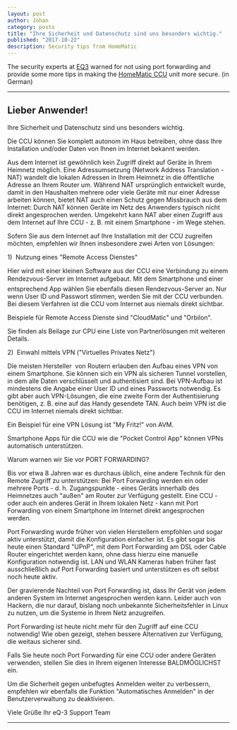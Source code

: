 ```yaml
---
layout: post
author: Johan
category: posts
title: "Ihre Sicherheit und Datenschutz sind uns besonders wichtig."
published: "2017-10-22"
description: Security tips from HomeMatic
---
```


The security experts at [EQ3](https://www.eq-3.de/produkte/homematic.html) warned for not using port forwarding and provide some more tips in making the [HomeMatic CCU](https://www.eq-3.de/produkte/homematic/zentralen-und-gateways.html) unit more secure. (in German)

---

## Lieber Anwender!

Ihre Sicherheit und Datenschutz sind uns besonders wichtig.

Die CCU können Sie komplett autonom im Haus betreiben, ohne dass Ihre Installation und/oder Daten von Ihnen im Internet bekannt werden.

Aus dem Internet ist gewöhnlich kein Zugriff direkt auf Geräte in Ihrem Heimnetz möglich. Eine Adressumsetzung (Network Address Translation - NAT) wandelt die lokalen Adressen in Ihrem Heimnetz in die öffentliche Adresse an Ihrem Router um. Während NAT ursprünglich entwickelt wurde, damit in den Haushalten mehrere oder viele Geräte mit nur einer Adresse arbeiten können, bietet NAT auch einen Schutz gegen Missbrauch aus dem Internet: Durch NAT können Geräte im Netz des Anwenders typisch nicht direkt angesprochen werden. Umgekehrt kann NAT aber einen Zugriff aus dem Internet auf Ihre CCU - z. B. mit einem Smartphone - im Wege stehen.

Sofern Sie aus dem Internet auf Ihre Installation mit der CCU zugreifen möchten, empfehlen wir Ihnen insbesondere zwei Arten von Lösungen:

1)  Nutzung eines "Remote Access Dienstes"

Hier wird mit einer kleinen Software aus der CCU eine Verbindung zu einem Rendezvous-Server im Internet aufgebaut. Mit dem Smartphone und einer entsprechend App wählen Sie ebenfalls diesen Rendezvous-Server an. Nur wenn User ID und Passwort stimmen, werden Sie mit der CCU verbunden. Bei diesem Verfahren ist die CCU vom Internet aus niemals direkt sichtbar.

Beispiele für Remote Access Dienste sind "CloudMatic" und "Orbilon".

Sie finden als Beilage zur CPU eine Liste von Partnerlösungen mit weiteren Details.

2)  Einwahl mittels VPN ("Virtuelles Privates Netz")

Die meisten Hersteller  von Routern erlauben den Aufbau eines VPN von einem Smartphone. Sie können sich ein VPN als sicheren Tunnel vorstellen, in dem alle Daten verschlüsselt und authentisiert sind. Bei VPN-Aufbau ist mindestens die Angabe einer User ID und eines Passworts notwendig. Es gibt aber auch VPN-Lösungen, die eine zweite Form der Authentisierung benötigen, z. B. eine auf das Handy gesendete TAN. Auch beim VPN ist die CCU im Internet niemals direkt sichtbar.

Ein Beispiel für eine VPN Lösung ist "My Fritz!" von AVM.

Smartphone Apps für die CCU wie die "Pocket Control App" können VPNs automatisch unterstützen.

Warum warnen wir Sie vor PORT FORWARDING?

Bis vor etwa 8 Jahren war es durchaus üblich, eine andere Technik für den Remote Zugriff zu unterstützen: Bei Port Forwarding werden ein oder mehrere Ports - d. h. Zugangspunkte - eines Geräts innerhalb des Heimnetzes auch "außen" am Router zur Verfügung gestellt. Eine CCU - oder auch ein anderes Gerät in Ihrem lokalen Netz - kann mit Port Forwarding von einem Smartphone im Internet direkt angesprochen werden.

Port Forwarding wurde früher von vielen Herstellern empfohlen und sogar aktiv unterstützt, damit die Konfiguration einfacher ist. Es gibt sogar bis heute einen Standard "UPnP", mit dem Port Forwarding am DSL oder Cable Router eingerichtet werden kann, ohne dass hierzu eine manuelle Konfiguration notwendig ist. LAN und WLAN Kameras haben früher fast ausschließlich auf Port Forwarding basiert und unterstützen es oft selbst noch heute aktiv.

Der gravierende Nachteil von Port Forwarding ist, dass Ihr Gerät von jedem anderen System im Internet angesprochen werden kann. Leider auch von Hackern, die nur darauf, bislang noch unbekannte Sicherheitsfehler in Linux zu nutzen, um die Systeme in Ihrem Netz anzugreifen.

Port Forwarding ist heute nicht mehr für den Zugriff auf eine CCU notwendig! Wie oben gezeigt, stehen bessere Alternativen zur Verfügung, die weitaus sicherer sind.

Falls Sie heute noch Port Forwarding für eine CCU oder andere Geräten verwenden, stellen Sie dies in Ihrem eigenen Interesse BALDMÖGLICHST ein.

Um die Sicherheit gegen unbefugtes Anmelden weiter zu verbessern, empfehlen wir ebenfalls die Funktion "Automatisches Anmelden" in der Benutzerverwaltung zu deaktivieren.

Viele Grüße
Ihr eQ-3 Support Team

---
